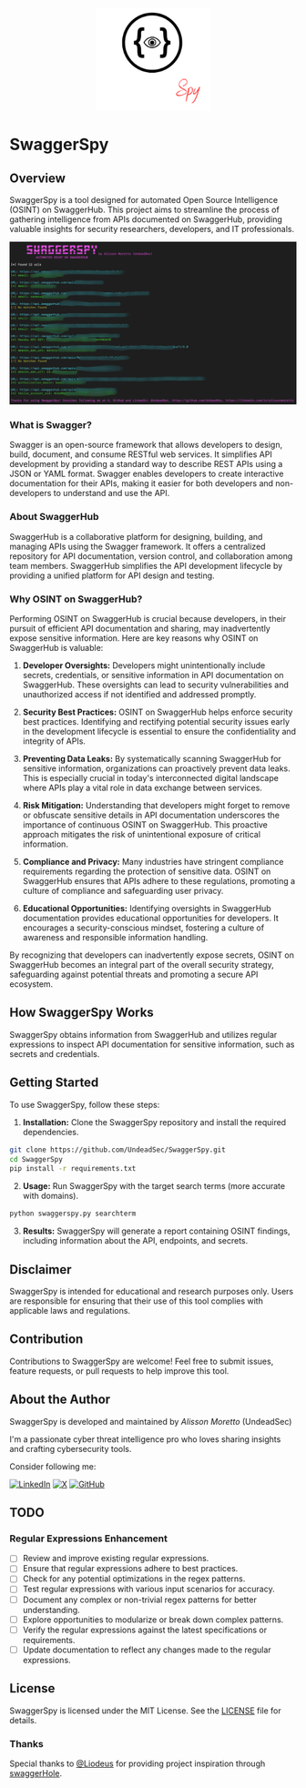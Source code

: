 <p align="center">
<img src="https://raw.githubusercontent.com/UndeadSec/SwaggerSpy/main/static/logo.png" width="200"/>
</p>

# SwaggerSpy

## Overview

SwaggerSpy is a tool designed for automated Open Source Intelligence (OSINT) on SwaggerHub. This project aims to streamline the process of gathering intelligence from APIs documented on SwaggerHub, providing valuable insights for security researchers, developers, and IT professionals.

<p align="center">
<img src="https://raw.githubusercontent.com/UndeadSec/SwaggerSpy/main/static/sc.png"/>
</p>

### What is Swagger?

Swagger is an open-source framework that allows developers to design, build, document, and consume RESTful web services. It simplifies API development by providing a standard way to describe REST APIs using a JSON or YAML format. Swagger enables developers to create interactive documentation for their APIs, making it easier for both developers and non-developers to understand and use the API.

### About SwaggerHub

SwaggerHub is a collaborative platform for designing, building, and managing APIs using the Swagger framework. It offers a centralized repository for API documentation, version control, and collaboration among team members. SwaggerHub simplifies the API development lifecycle by providing a unified platform for API design and testing.

### Why OSINT on SwaggerHub?

Performing OSINT on SwaggerHub is crucial because developers, in their pursuit of efficient API documentation and sharing, may inadvertently expose sensitive information. Here are key reasons why OSINT on SwaggerHub is valuable:

1. **Developer Oversights:** Developers might unintentionally include secrets, credentials, or sensitive information in API documentation on SwaggerHub. These oversights can lead to security vulnerabilities and unauthorized access if not identified and addressed promptly.

2. **Security Best Practices:** OSINT on SwaggerHub helps enforce security best practices. Identifying and rectifying potential security issues early in the development lifecycle is essential to ensure the confidentiality and integrity of APIs.

3. **Preventing Data Leaks:** By systematically scanning SwaggerHub for sensitive information, organizations can proactively prevent data leaks. This is especially crucial in today's interconnected digital landscape where APIs play a vital role in data exchange between services.

4. **Risk Mitigation:** Understanding that developers might forget to remove or obfuscate sensitive details in API documentation underscores the importance of continuous OSINT on SwaggerHub. This proactive approach mitigates the risk of unintentional exposure of critical information.

5. **Compliance and Privacy:** Many industries have stringent compliance requirements regarding the protection of sensitive data. OSINT on SwaggerHub ensures that APIs adhere to these regulations, promoting a culture of compliance and safeguarding user privacy.

6. **Educational Opportunities:** Identifying oversights in SwaggerHub documentation provides educational opportunities for developers. It encourages a security-conscious mindset, fostering a culture of awareness and responsible information handling.

By recognizing that developers can inadvertently expose secrets, OSINT on SwaggerHub becomes an integral part of the overall security strategy, safeguarding against potential threats and promoting a secure API ecosystem.


## How SwaggerSpy Works

SwaggerSpy obtains information from SwaggerHub and utilizes regular expressions to inspect API documentation for sensitive information, such as secrets and credentials.

## Getting Started

To use SwaggerSpy, follow these steps:

1. **Installation:** Clone the SwaggerSpy repository and install the required dependencies.

```bash
git clone https://github.com/UndeadSec/SwaggerSpy.git
cd SwaggerSpy
pip install -r requirements.txt
```

2. **Usage:** Run SwaggerSpy with the target search terms (more accurate with domains).

```bash
python swaggerspy.py searchterm
```

3. **Results:** SwaggerSpy will generate a report containing OSINT findings, including information about the API, endpoints, and secrets.

## Disclaimer

SwaggerSpy is intended for educational and research purposes only. Users are responsible for ensuring that their use of this tool complies with applicable laws and regulations.

## Contribution

Contributions to SwaggerSpy are welcome! Feel free to submit issues, feature requests, or pull requests to help improve this tool.

## About the Author

SwaggerSpy is developed and maintained by *Alisson Moretto* (UndeadSec)

I'm a passionate cyber threat intelligence pro who loves sharing insights and crafting cybersecurity tools.

Consider following me:

[![LinkedIn](https://img.shields.io/badge/linkedin-%230077B5.svg?style=for-the-badge&logo=linkedin&logoColor=white)](https://linkedin.com/in/alissonmoretto)
[![X](https://img.shields.io/badge/X-%23000000.svg?style=for-the-badge&logo=X&logoColor=white)](https://twitter.com/UndeadSec)
[![GitHub](https://img.shields.io/badge/github-%23121011.svg?style=for-the-badge&logo=github&logoColor=white)](https://github.com/UndeadSec)

## TODO

### Regular Expressions Enhancement

- [ ] Review and improve existing regular expressions.
- [ ] Ensure that regular expressions adhere to best practices.
- [ ] Check for any potential optimizations in the regex patterns.
- [ ] Test regular expressions with various input scenarios for accuracy.
- [ ] Document any complex or non-trivial regex patterns for better understanding.
- [ ] Explore opportunities to modularize or break down complex patterns.
- [ ] Verify the regular expressions against the latest specifications or requirements.
- [ ] Update documentation to reflect any changes made to the regular expressions.

## License

SwaggerSpy is licensed under the MIT License. See the [LICENSE](LICENSE) file for details.

### Thanks

Special thanks to [@Liodeus](https://github.com/Liodeus) for providing project inspiration through [swaggerHole](https://github.com/Liodeus/swaggerHole).
